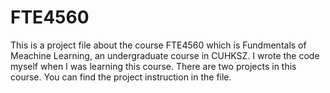 # FTE4560
This is a project file about the course FTE4560 which is Fundmentals of Meachine Learning, an undergraduate course in CUHKSZ. I wrote the code myself when I was learning this course.
There are two projects in this course. You can find the project instruction in the file.
